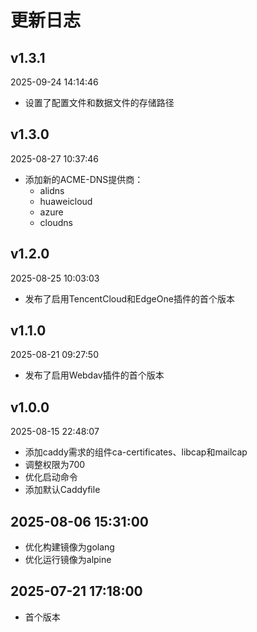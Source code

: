 # 更新日志

## v1.3.1

2025-09-24 14:14:46

- 设置了配置文件和数据文件的存储路径

## v1.3.0

2025-08-27 10:37:46

- 添加新的ACME-DNS提供商：
  - alidns
  - huaweicloud
  - azure
  - cloudns

## v1.2.0

2025-08-25 10:03:03

- 发布了启用TencentCloud和EdgeOne插件的首个版本

## v1.1.0

2025-08-21 09:27:50

- 发布了启用Webdav插件的首个版本

## v1.0.0

2025-08-15 22:48:07

- 添加caddy需求的组件ca-certificates、libcap和mailcap
- 调整权限为700
- 优化启动命令
- 添加默认Caddyfile

## 2025-08-06 15:31:00

- 优化构建镜像为golang
- 优化运行镜像为alpine

## 2025-07-21 17:18:00

- 首个版本

